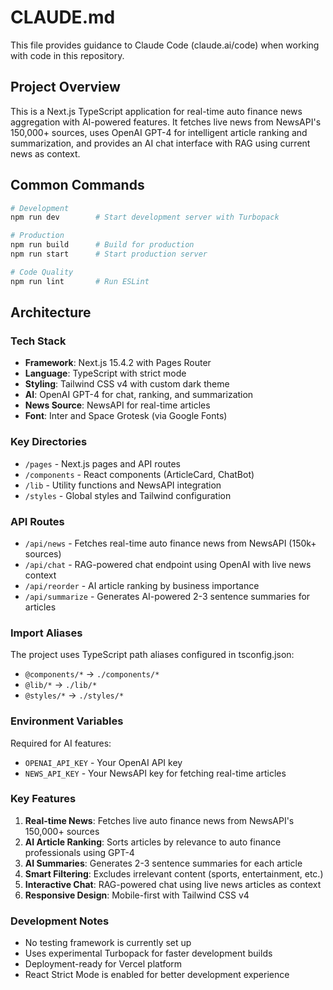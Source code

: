 # CLAUDE.md

This file provides guidance to Claude Code (claude.ai/code) when working with code in this repository.

## Project Overview

This is a Next.js TypeScript application for real-time auto finance news aggregation with AI-powered features. It fetches live news from NewsAPI's 150,000+ sources, uses OpenAI GPT-4 for intelligent article ranking and summarization, and provides an AI chat interface with RAG using current news as context.

## Common Commands

```bash
# Development
npm run dev        # Start development server with Turbopack

# Production
npm run build      # Build for production
npm run start      # Start production server

# Code Quality
npm run lint       # Run ESLint
```

## Architecture

### Tech Stack
- **Framework**: Next.js 15.4.2 with Pages Router
- **Language**: TypeScript with strict mode
- **Styling**: Tailwind CSS v4 with custom dark theme
- **AI**: OpenAI GPT-4 for chat, ranking, and summarization
- **News Source**: NewsAPI for real-time articles
- **Font**: Inter and Space Grotesk (via Google Fonts)

### Key Directories
- `/pages` - Next.js pages and API routes
- `/components` - React components (ArticleCard, ChatBot)
- `/lib` - Utility functions and NewsAPI integration
- `/styles` - Global styles and Tailwind configuration

### API Routes
- `/api/news` - Fetches real-time auto finance news from NewsAPI (150k+ sources)
- `/api/chat` - RAG-powered chat endpoint using OpenAI with live news context
- `/api/reorder` - AI article ranking by business importance
- `/api/summarize` - Generates AI-powered 2-3 sentence summaries for articles

### Import Aliases
The project uses TypeScript path aliases configured in tsconfig.json:
- `@components/*` → `./components/*`
- `@lib/*` → `./lib/*`
- `@styles/*` → `./styles/*`

### Environment Variables
Required for AI features:
- `OPENAI_API_KEY` - Your OpenAI API key
- `NEWS_API_KEY` - Your NewsAPI key for fetching real-time articles

### Key Features
1. **Real-time News**: Fetches live auto finance news from NewsAPI's 150,000+ sources
2. **AI Article Ranking**: Sorts articles by relevance to auto finance professionals using GPT-4
3. **AI Summaries**: Generates 2-3 sentence summaries for each article
4. **Smart Filtering**: Excludes irrelevant content (sports, entertainment, etc.)
5. **Interactive Chat**: RAG-powered chat using live news articles as context
6. **Responsive Design**: Mobile-first with Tailwind CSS v4

### Development Notes
- No testing framework is currently set up
- Uses experimental Turbopack for faster development builds
- Deployment-ready for Vercel platform
- React Strict Mode is enabled for better development experience